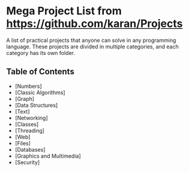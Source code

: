 Mega Project List from https://github.com/karan/Projects
========

A list of practical projects that anyone can solve in any programming language. These projects are divided in multiple categories, and each category has its own folder.

## Table of Contents

- [Numbers]
- [Classic Algorithms]
- [Graph]
- [Data Structures]
- [Text]
- [Networking]
- [Classes]
- [Threading]
- [Web]
- [Files]
- [Databases]
- [Graphics and Multimedia]
- [Security]